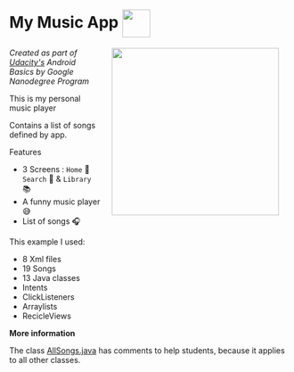 My Music App <img src="https://raw.githubusercontent.com/jonathanbcsouza/mymusicapp/master/app/src/main/ic_launcher-web.png" width="50"  align="center" >
=================================

<img src="https://raw.githubusercontent.com/jonathanbcsouza/mymusicapp/master/screenshots/home_screen.png" width="300" align="right" hspace="20">


*Created as part of [Udacity's](http://udacity.com) Android Basics by Google Nanodegree Program*

This is my personal music player

Contains a list of songs defined by app.

Features

- 3 Screens : `Home` :iphone: `Search` :mag_right: & `Library` :books:
- A funny music player :sweat_smile:
- List of songs :headphones:

This example I used:

- 8 Xml files
- 19 Songs
- 13 Java classes
- Intents
- ClickListeners
- Arraylists
- RecicleViews

**More information**

The class [AllSongs.java](https://github.com/jonathanbcsouza/mymusicapp/blob/master/app/src/main/java/com/udacity/music/AllSongs.java) has comments to help students, because it applies to all other classes.

